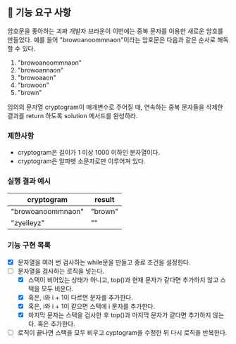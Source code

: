 ## 🚀 기능 요구 사항

암호문을 좋아하는 괴짜 개발자 브라운이 이번에는 중복 문자를 이용한 새로운 암호를 만들었다. 예를 들어 "browoanoommnaon"이라는 암호문은 다음과 같은 순서로 해독할 수 있다.

1. "browoanoommnaon"
2. "browoannaon"
3. "browoaaon"
4. "browoon"
5. "brown"

임의의 문자열 cryptogram이 매개변수로 주어질 때, 연속하는 중복 문자들을 삭제한 결과를 return 하도록 solution 메서드를 완성하라.

### 제한사항

- cryptogram은 길이가 1 이상 1000 이하인 문자열이다.
- cryptogram은 알파벳 소문자로만 이루어져 있다.

### 실행 결과 예시

| cryptogram | result |
| --- | --- |
| "browoanoommnaon" | "brown" |
| "zyelleyz" | "" |

### 기능 구현 목록
- [x] 문자열을 여러 번 검사하는 while문을 만들고 종료 조건을 설정한다.
- [ ] 문자열을 검사하는 로직을 넣는다.
  - [x] 스택이 비어있는 상태가 아니고, top()과 현재 문자가 같다면 추가하지 않고 스택을 모두 비운다. 
  - [x] 혹은, i와 i + 1이 다르면 문자를 추가한다.
  - [x] 혹은, i와 i + 1이 같으면 스택에 i 문자를 추가한다.
  - [x] 마지막 문자는 스택을 검사한 후 top()과 마지막 문자가 같다면 추가하지 않는다. 혹은 추가한다.
- [ ] 로직이 끝나면 스택을 모두 비우고 cyptogram을 수정한 뒤 다시 로직을 반복한다.